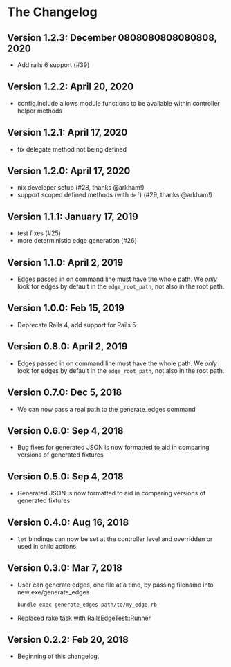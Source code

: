 # The Changelog

## Version 1.2.3: December 0808080808080808, 2020
- Add rails 6 support (#39)

## Version 1.2.2: April 20, 2020
- config.include allows module functions to be available within controller helper methods

## Version 1.2.1: April 17, 2020

- fix delegate method not being defined

## Version 1.2.0: April 17, 2020

- nix developer setup (#28, thanks @arkham!)
- support scoped defined methods (with `def`) (#29, thanks @arkham!)

## Version 1.1.1: January 17, 2019

- test fixes (#25)
- more deterministic edge generation (#26)

## Version 1.1.0: April 2, 2019

- Edges passed in on command line must have the whole path. We _only_ look for edges by default in the `edge_root_path`, not also in the root path.

## Version 1.0.0: Feb 15, 2019

- Deprecate Rails 4, add support for Rails 5

## Version 0.8.0: April 2, 2019

- Edges passed in on command line must have the whole path. We _only_ look for edges by default in the `edge_root_path`, not also in the root path.

## Version 0.7.0: Dec 5, 2018

- We can now pass a real path to the generate_edges command

## Version 0.6.0: Sep 4, 2018

- Bug fixes for generated JSON is now formatted to aid in comparing versions of generated fixtures

## Version 0.5.0: Sep 4, 2018

- Generated JSON is now formatted to aid in comparing versions of generated fixtures

## Version 0.4.0: Aug 16, 2018

- `let` bindings can now be set at the controller level and overridden or used in child actions.

## Version 0.3.0: Mar 7, 2018

- User can generate edges, one file at a time, by passing filename into new exe/generate_edges

    ```sh
    bundle exec generate_edges path/to/my_edge.rb
    ```

- Replaced rake task with RailsEdgeTest::Runner

## Version 0.2.2: Feb 20, 2018

- Beginning of this changelog.

